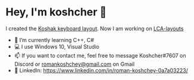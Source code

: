 # Hey, I'm koshcher 👋
I created the [Koshak keyboard layout](https://koshcher.github.io/koshak-layout). Now I am working on [LCA-layouts](https://github.com/Koshcher/LCA-layouts)

- 📘 I’m currently learning C++, C#
- 💻 I use Windows 10, Visual Studio 
- 📫 If you want to contact me, feel free to message Koshcher#7607 on Discord or romankoshchey@gmail.com on Gmail
- 📃 LinkedIn: https://www.linkedin.com/in/roman-koshchey-0a7a03223/

